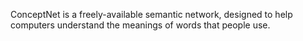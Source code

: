 ConceptNet is a freely-available semantic network, designed to help computers understand the meanings of words that people use.
